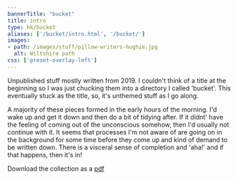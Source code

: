 ```yaml
---
bannerTitle: "bucket" 
title: intro
type: hk/bucket
aliases: ['/bucket/intro.html', '/bucket/']
images:
- path: /images/stuff/pillow-writers-hughie.jpg
  alt: Wiltshire path
css: ['preset-overlay-left']
---
```


Unpublished stuff mostly written from 2019.  I couldn't think of a title at the
beginning so I was just chucking them into a directory I called 'bucket'. This
eventually stuck as the title, so, it's unthemed stuff as I go along.

A majority of these pieces formed in the early hours of the morning. I'd wake
up and get it down and then do a bit of tidying after. If it didnt' have the
feeling of coming out of the unconscious somehow, then I'd usually not continue
with it. It seems that processes I'm not aware of are going on in the
background for some time before they come up and kind of demand to be written
down. There is a visceral sense of completion and 'aha!' and if that happens,
then it's in!

Download the collection as a [pdf](/media/bucket.pdf)
